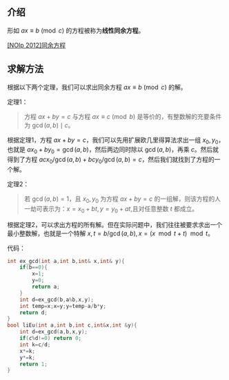 ## 介绍

形如 $ax \equiv b \pmod c$ 的方程被称为**线性同余方程**。

[\[NOIp 2012\]同余方程](https://www.luogu.org/problemnew/show/P1082)

## 求解方法

根据以下两个定理，我们可以求出同余方程 $ax \equiv b \pmod c$ 的解。

定理1：

> 方程 $ax+by=c$ 与方程 $ax \equiv c \pmod b$ 是等价的，有整数解的充要条件为 $\gcd(a,b) \mid c$。

根据定理1，方程 $ax+by=c$，我们可以先用扩展欧几里得算法求出一组 $x_0,y_0$，也就是 $ax_0+by_0=\gcd(a,b)$，然后两边同时除以 $\gcd(a,b)$，再乘 $c$。然后就得到了方程 $acx_0/\gcd(a,b)+bcy_0/\gcd(a,b)=c$，然后我们就找到了方程的一个解。

定理2：

> 若 $\gcd(a,b)=1$，且 $x_0,y_0$ 为方程 $ax+by=c$ 的一组解，则该方程的人一劫可表示为：$x=x_0+bt,y=y_0+at$,且对任意整数 $t$ 都成立。

根据定理2，可以求出方程的所有解。但在实际问题中，我们往往被要求求出一个最小整数解，也就是一个特解 $x,t=b/\gcd(a,b),x=(x \mod t+t)\mod t$。

代码：

```cpp
int ex_gcd(int a,int b,int& x,int& y){
    if(b==0){
        x=1;
        y=0;
        return a;
    }
    int d=ex_gcd(b,a%b,x,y);
    int temp=x;x=y;y=temp-a/b*y;
    return d;
}
bool liEu(int a,int b,int c,int&x,int &y){
    int d=ex_gcd(a,b,x,y);
    if(c%d!=0) return 0;
    int k=c/d;
    x*=k;
    y*=k;
    return 1;
}
```
